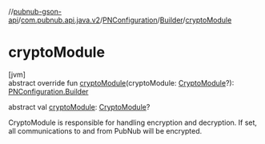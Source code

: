 //[pubnub-gson-api](../../../../index.md)/[com.pubnub.api.java.v2](../../index.md)/[PNConfiguration](../index.md)/[Builder](index.md)/[cryptoModule](crypto-module.md)

# cryptoModule

[jvm]\
abstract override fun [cryptoModule](crypto-module.md)(cryptoModule: [CryptoModule](../../../../../../pubnub-kotlin/pubnub-kotlin-core-api/pubnub-kotlin-core-api/com.pubnub.api.crypto/-crypto-module/index.md)?): [PNConfiguration.Builder](index.md)

abstract val [cryptoModule](crypto-module.md): [CryptoModule](../../../../../../pubnub-kotlin/pubnub-kotlin-core-api/pubnub-kotlin-core-api/com.pubnub.api.crypto/-crypto-module/index.md)?

CryptoModule is responsible for handling encryption and decryption. If set, all communications to and from PubNub will be encrypted.
